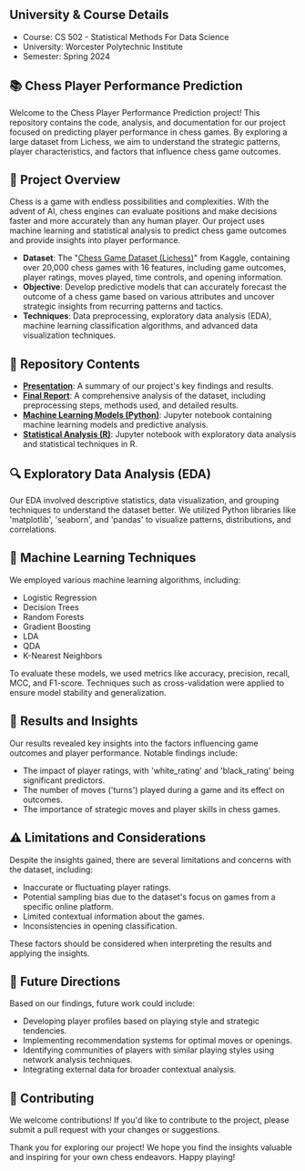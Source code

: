 ## University & Course Details
- Course: CS 502 - Statistical Methods For Data Science
- University: Worcester Polytechnic Institute
- Semester: Spring 2024

## 📚 Chess Player Performance Prediction

Welcome to the Chess Player Performance Prediction project! This repository contains the code, analysis, and documentation for our project focused on predicting player performance in chess games. By exploring a large dataset from Lichess, we aim to understand the strategic patterns, player characteristics, and factors that influence chess game outcomes.

## 🌟 Project Overview

Chess is a game with endless possibilities and complexities. With the advent of AI, chess engines can evaluate positions and make decisions faster and more accurately than any human player. Our project uses machine learning and statistical analysis to predict chess game outcomes and provide insights into player performance.

- **Dataset**: The "[Chess Game Dataset (Lichess)](https://www.kaggle.com/datasets/datasnaek/chess/data)" from Kaggle, containing over 20,000 chess games with 16 features, including game outcomes, player ratings, moves played, time controls, and opening information.
- **Objective**: Develop predictive models that can accurately forecast the outcome of a chess game based on various attributes and uncover strategic insights from recurring patterns and tactics.
- **Techniques**: Data preprocessing, exploratory data analysis (EDA), machine learning classification algorithms, and advanced data visualization techniques.

## 📂 Repository Contents

- **[Presentation](./DS502_Team_1_Leveraging_Chess_Game_Presentation.pdf)**: A summary of our project's key findings and results.
- **[Final Report](./DS502_Team_1_Leveraging_Chess_Game_Report.pdf)**: A comprehensive analysis of the dataset, including preprocessing steps, methods used, and detailed results.
- **[Machine Learning Models (Python)](./ML_Chess_Outcome_Prediction.ipynb)**: Jupyter notebook containing machine learning models and predictive analysis.
- **[Statistical Analysis (R)](./Statistical_Analysis.ipynb)**: Jupyter notebook with exploratory data analysis and statistical techniques in R.

## 🔍 Exploratory Data Analysis (EDA)

Our EDA involved descriptive statistics, data visualization, and grouping techniques to understand the dataset better. We utilized Python libraries like 'matplotlib', 'seaborn', and 'pandas' to visualize patterns, distributions, and correlations.

## 🧠 Machine Learning Techniques

We employed various machine learning algorithms, including:
- Logistic Regression
- Decision Trees
- Random Forests
- Gradient Boosting
- LDA
- QDA
- K-Nearest Neighbors

To evaluate these models, we used metrics like accuracy, precision, recall, MCC, and F1-score. Techniques such as cross-validation were applied to ensure model stability and generalization.

## 🌈 Results and Insights

Our results revealed key insights into the factors influencing game outcomes and player performance. Notable findings include:
- The impact of player ratings, with 'white_rating' and 'black_rating' being significant predictors.
- The number of moves ('turns') played during a game and its effect on outcomes.
- The importance of strategic moves and player skills in chess games.

## ⚠️ Limitations and Considerations

Despite the insights gained, there are several limitations and concerns with the dataset, including:
- Inaccurate or fluctuating player ratings.
- Potential sampling bias due to the dataset's focus on games from a specific online platform.
- Limited contextual information about the games.
- Inconsistencies in opening classification.

These factors should be considered when interpreting the results and applying the insights.

## 📅 Future Directions

Based on our findings, future work could include:
- Developing player profiles based on playing style and strategic tendencies.
- Implementing recommendation systems for optimal moves or openings.
- Identifying communities of players with similar playing styles using network analysis techniques.
- Integrating external data for broader contextual analysis.

## 👏 Contributing

We welcome contributions! If you'd like to contribute to the project, please submit a pull request with your changes or suggestions.

Thank you for exploring our project! We hope you find the insights valuable and inspiring for your own chess endeavors. Happy playing!
